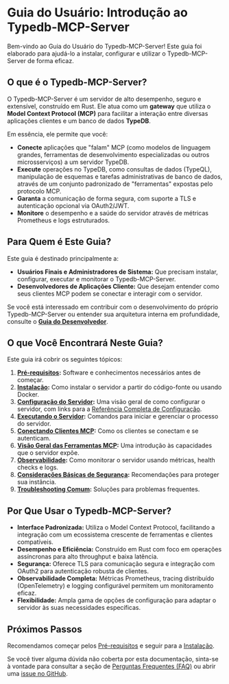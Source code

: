 # Guia do Usuário: Introdução ao Typedb-MCP-Server

Bem-vindo ao Guia do Usuário do Typedb-MCP-Server! Este guia foi elaborado para ajudá-lo a instalar, configurar e utilizar o Typedb-MCP-Server de forma eficaz.

## O que é o Typedb-MCP-Server?

O Typedb-MCP-Server é um servidor de alto desempenho, seguro e extensível, construído em Rust. Ele atua como um **gateway** que utiliza o **Model Context Protocol (MCP)** para facilitar a interação entre diversas aplicações clientes e um banco de dados **TypeDB**.

Em essência, ele permite que você:

* **Conecte** aplicações que "falam" MCP (como modelos de linguagem grandes, ferramentas de desenvolvimento especializadas ou outros microsserviços) a um servidor TypeDB.
* **Execute** operações no TypeDB, como consultas de dados (TypeQL), manipulação de esquemas e tarefas administrativas de banco de dados, através de um conjunto padronizado de "ferramentas" expostas pelo protocolo MCP.
* **Garanta** a comunicação de forma segura, com suporte a TLS e autenticação opcional via OAuth2/JWT.
* **Monitore** o desempenho e a saúde do servidor através de métricas Prometheus e logs estruturados.

## Para Quem é Este Guia?

Este guia é destinado principalmente a:

* **Usuários Finais e Administradores de Sistema:** Que precisam instalar, configurar, executar e monitorar o Typedb-MCP-Server.
* **Desenvolvedores de Aplicações Cliente:** Que desejam entender como seus clientes MCP podem se conectar e interagir com o servidor.

Se você está interessado em contribuir com o desenvolvimento do próprio Typedb-MCP-Server ou entender sua arquitetura interna em profundidade, consulte o **[Guia do Desenvolvedor](../developer_guide/01_introduction.md)**.

## O que Você Encontrará Neste Guia?

Este guia irá cobrir os seguintes tópicos:

1. **[Pré-requisitos](./02_prerequisites.md):** Software e conhecimentos necessários antes de começar.
2. **[Instalação](./03_installation.md):** Como instalar o servidor a partir do código-fonte ou usando Docker.
3. **[Configuração do Servidor](./04_configuration.md):** Uma visão geral de como configurar o servidor, com links para a [Referência Completa de Configuração](../reference/configuration.md).
4. **[Executando o Servidor](./05_running_the_server.md):** Comandos para iniciar e gerenciar o processo do servidor.
5. **[Conectando Clientes MCP](./06_connecting_clients.md):** Como os clientes se conectam e se autenticam.
6. **[Visão Geral das Ferramentas MCP](./07_mcp_tools_overview.md):** Uma introdução às capacidades que o servidor expõe.
7. **[Observabilidade](./08_observability.md):** Como monitorar o servidor usando métricas, health checks e logs.
8. **[Considerações Básicas de Segurança](./09_security_basics.md):** Recomendações para proteger sua instância.
9. **[Troubleshooting Comum](./10_troubleshooting.md):** Soluções para problemas frequentes.

## Por Que Usar o Typedb-MCP-Server?

* **Interface Padronizada:** Utiliza o Model Context Protocol, facilitando a integração com um ecossistema crescente de ferramentas e clientes compatíveis.
* **Desempenho e Eficiência:** Construído em Rust com foco em operações assíncronas para alto throughput e baixa latência.
* **Segurança:** Oferece TLS para comunicação segura e integração com OAuth2 para autenticação robusta de clientes.
* **Observabilidade Completa:** Métricas Prometheus, tracing distribuído (OpenTelemetry) e logging configurável permitem um monitoramento eficaz.
* **Flexibilidade:** Ampla gama de opções de configuração para adaptar o servidor às suas necessidades específicas.

## Próximos Passos

Recomendamos começar pelos [Pré-requisitos](./02_prerequisites.md) e seguir para a [Instalação](./03_installation.md).

Se você tiver alguma dúvida não coberta por esta documentação, sinta-se à vontade para consultar a seção de [Perguntas Frequentes (FAQ)](../FAQ.md) ou abrir uma [issue no GitHub](https://github.com/guilhermeleste/Typedb-MCP-Server/issues).
